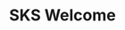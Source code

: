 ---
type: "module"
title: "SKS Welcome"
description: "Welcome to the SKS Advanced Learning Path"
banner: "images/exoscale-icon.svg"
weight: 1
tags: [sks, kubernetes]
categories: "operations"
level: "advanced"
---